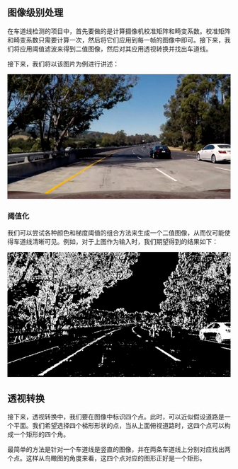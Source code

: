 ## 图像级别处理

在车道线检测的项目中，首先要做的是计算摄像机校准矩阵和畸变系数。校准矩阵和畸变系数只需要计算一次，然后将它们应用到每一帧的图像中即可。接下来，我们将应用阈值滤波来得到二值图像，然后对其应用透视转换并找出车道线。

接下来，我们将以该图片为例进行讲述：

![](/assets/74.jpg)

### 阈值化

我们可以尝试各种颜色和梯度阈值的组合方法来生成一个二值图像，从而仅可能使得车道线清晰可见。例如，对于上图作为输入时，我们期望得到的结果如下：

![](/assets/75.jpg)

## 透视转换

接下来，透视转换中，我们要在图像中标识四个点。此时，可以近似假设道路是一个平面。我们希望选择四个梯形形状的点，当从上面俯视道路时，这四个点可以构成一个矩形的四个角。

最简单的方法是针对一个车道线是竖直的图像，并在两条车道线上分别对应找出两个点。这样从鸟瞰图的角度来看，这四个点对应的图形正好是一个矩形。




